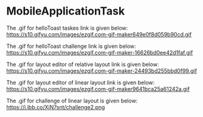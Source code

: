 # MobileApplicationTask

The .gif for helloToast taskes link is given below: 
https://s10.gifyu.com/images/ezgif.com-gif-maker649e0f8d059b90cd.gif

The .gif for helloToast challenge link is given below: 
https://s10.gifyu.com/images/ezgif.com-gif-maker-16626bd0ee42d1faf.gif

The .gif for layout editor of relative layout link is given below: 
https://s10.gifyu.com/images/ezgif.com-gif-maker-24493bd255bbd0f99.gif

The .gif for layout editor of linear layout link is given below: 
https://s10.gifyu.com/images/ezgif.com-gif-maker9641bca25a61242a.gif

The .gif for challenge of linear layout is given below:
https://i.ibb.co/XjN7snt/challenge2.png